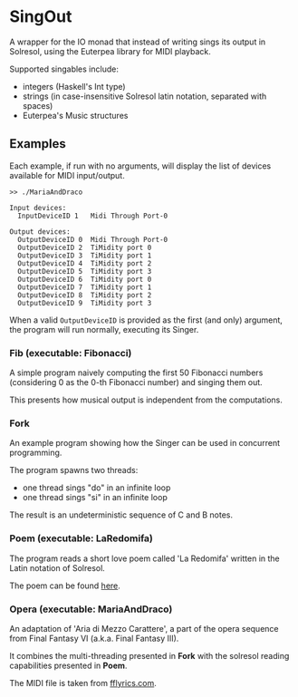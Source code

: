 # SingOut

A wrapper for the IO monad that instead of writing 
sings its output in Solresol, using the Euterpea
library for MIDI playback.

Supported singables include:
* integers (Haskell's Int type)
* strings (in case-insensitive Solresol latin notation, separated with spaces)
* Euterpea's Music structures 

## Examples

Each example, if run with no arguments, will display 
the list of devices available for MIDI input/output.

```
>> ./MariaAndDraco

Input devices: 
  InputDeviceID 1	Midi Through Port-0

Output devices: 
  OutputDeviceID 0	Midi Through Port-0
  OutputDeviceID 2	TiMidity port 0
  OutputDeviceID 3	TiMidity port 1
  OutputDeviceID 4	TiMidity port 2
  OutputDeviceID 5	TiMidity port 3
  OutputDeviceID 6	TiMidity port 0
  OutputDeviceID 7	TiMidity port 1
  OutputDeviceID 8	TiMidity port 2
  OutputDeviceID 9	TiMidity port 3
```

When a valid `OutputDeviceID` is provided as the first (and only)
argument, the program will run normally, executing its Singer.

### Fib (executable: Fibonacci)

A simple program naively computing the first 50 Fibonacci numbers
(considering 0 as the 0-th Fibonacci number) and singing them out.

This presents how musical output is independent from the computations.
 
### Fork

An example program showing how the Singer can be used
in concurrent programming.

The program spawns two threads:
* one thread sings "do" in an infinite loop
* one thread sings "si" in an infinite loop

The result is an undeterministic sequence of C and B notes.

### Poem (executable: LaRedomifa)

The program reads a short love poem called 'La Redomifa'
written in the Latin notation of Solresol.

The poem can be found [here](http://love.poem.free.fr/constructed-poems/solresol-poem.html).

### Opera (executable: MariaAndDraco)

An adaptation of 'Aria di Mezzo Carattere', a part 
of the opera sequence from Final Fantasy VI (a.k.a. Final Fantasy III).

It combines the multi-threading presented in **Fork** 
with the solresol reading capabilities presented in **Poem**.

The MIDI file is taken from [fflyrics.com](http://www.fflyrics.com/ff6.html).
